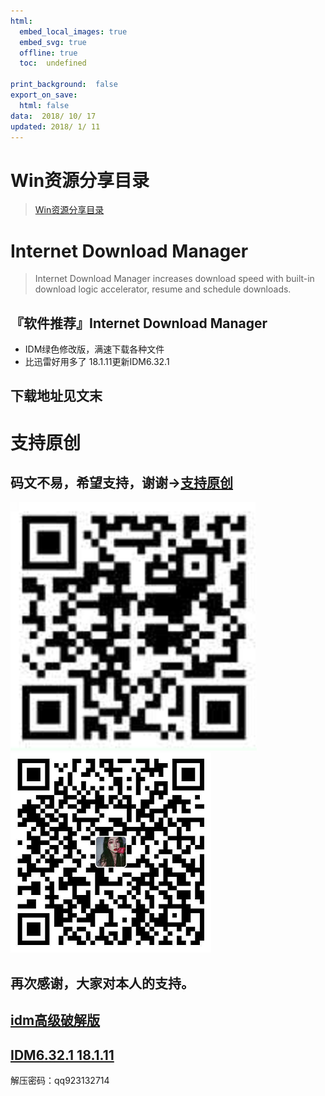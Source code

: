 ```yaml
---
html:
  embed_local_images: true
  embed_svg: true
  offline: true
  toc:  undefined

print_background:  false
export_on_save:
  html: false
data:  2018/ 10/ 17
updated: 2018/ 1/ 11
---
```


# Win资源分享目录

> [Win资源分享目录](https://blog.csdn.net/qq923132714/article/details/83108491 "Win资源分享目录")


# Internet Download Manager

>Internet Download Manager increases download speed with built-in download logic accelerator, resume and schedule downloads.


## 『软件推荐』Internet Download Manager


* IDM绿色修改版，满速下载各种文件
* 比迅雷好用多了
18.1.11更新IDM6.32.1

## 下载地址见文末

# 支持原创
## 码文不易，希望支持，谢谢->**[支持原创](http://blog.csdn.net/qq923132714/article/details/79399145)**
![微信支付](https://raw.githubusercontent.com/923132714/my_picture/master/blog/support/weixin.png)![微信支付](https://raw.githubusercontent.com/923132714/my_picture/master/blog/support/支付宝.png)
## 再次感谢，大家对本人的支持。



## [idm高级破解版](http://u16848854.ctfile.net/fs/16848854-314733771 "idm高级破解版")

## [IDM6.32.1 18.1.11](http://u16848854.ctfile.net/fs/16848854-330443253 "idm高级破解版")

解压密码：qq923132714
